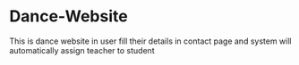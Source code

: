 # Dance-Website
This is dance website in user fill their details in contact page and system will automatically assign teacher to student
